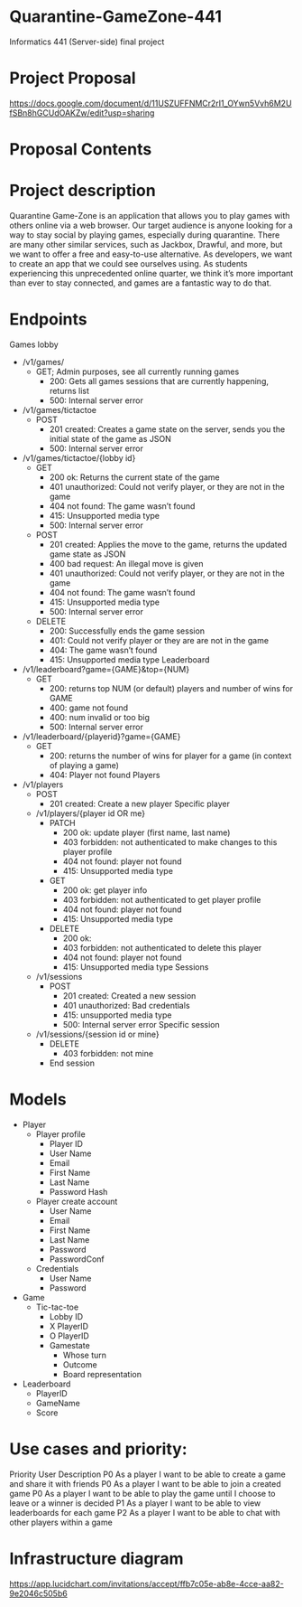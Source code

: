 # Quarantine-GameZone-441
Informatics 441 (Server-side) final project

# Project Proposal
https://docs.google.com/document/d/11USZUFFNMCr2rI1_OYwn5Vvh6M2UfSBn8hGCUdOAKZw/edit?usp=sharing

# Proposal Contents




# Project description
Quarantine Game-Zone is an application that allows you to play games with others online via a web browser.
Our target audience is anyone looking for a way to stay social by playing games, especially during quarantine. There are many other similar services, such as Jackbox, Drawful, and more, but we want to offer a free and easy-to-use alternative. As developers, we want to create an app that we could see ourselves using. As students experiencing this unprecedented online quarter, we think it’s more important than ever to stay connected, and games are a fantastic way to do that.


# Endpoints
Games lobby
   * /v1/games/
      * GET; Admin purposes, see all currently running games
         * 200: Gets all games sessions that are currently happening, returns list
         * 500: Internal server error
* /v1/games/tictactoe 
   * POST
      * 201 created: Creates a game state on the server, sends you the initial state of the game as JSON
      * 500: Internal server error
* /v1/games/tictactoe/{lobby id}
   * GET
      * 200 ok: Returns the current state of the game
      * 401 unauthorized: Could not verify player, or they are not in the game
      * 404 not found: The game wasn’t found
      * 415: Unsupported media type
      * 500: Internal server error
   * POST
      * 201 created: Applies the move to the game, returns the updated game state as JSON
      * 400 bad request: An illegal move is given
      * 401 unauthorized: Could not verify player, or they are not in the game 
      * 404 not found: The game wasn’t found
      * 415: Unsupported media type
      * 500: Internal server error
   * DELETE
      * 200: Successfully ends the game session
      * 401: Could not verify player or they are are not in the game
      * 404: The game wasn’t found
      * 415: Unsupported media type
Leaderboard
* /v1/leaderboard?game={GAME}&top={NUM}
   * GET
      * 200: returns top NUM (or default) players and number of wins for GAME
      * 400: game not found
      * 400: num invalid or too big
      * 500: Internal server error
* /v1/leaderboard/{playerid}?game={GAME}
   * GET
      * 200: returns the number of wins for player for a game (in context of playing a game)
      * 404: Player not found
Players
* /v1/players
   * POST
      * 201 created: Create a new player
Specific player
   * /v1/players/{player id OR me}
      * PATCH
         * 200 ok:  update player (first name, last name)
         * 403 forbidden: not authenticated to make changes to this player profile
         * 404 not found: player not found
         * 415: Unsupported media type
      * GET
         * 200 ok: get player info
         * 403 forbidden: not authenticated to get player profile
         * 404 not found: player not found
         * 415: Unsupported media type
      * DELETE
         * 200 ok:
         * 403 forbidden: not authenticated to delete this player
         * 404 not found: player not found
         * 415: Unsupported media type
Sessions
   * /v1/sessions
      * POST
         * 201 created: Created a new session
         * 401 unauthorized: Bad credentials
         * 415: unsupported media type
         * 500: Internal server error
Specific session
   * /v1/sessions/{session id or mine}
      * DELETE
         * 403 forbidden: not mine
      * End session


# Models


* Player
   * Player profile
      * Player ID
      * User Name
      * Email
      * First Name
      * Last Name
      * Password Hash
   * Player create account
      * User Name
      * Email
      * First Name
      * Last Name
      * Password
      * PasswordConf
   * Credentials
      * User Name
      * Password 
* Game
   * Tic-tac-toe
      * Lobby ID
      * X PlayerID
      * O PlayerID
      * Gamestate
         * Whose turn
         * Outcome
         * Board representation 
* Leaderboard
   * PlayerID
   * GameName
   * Score


# Use cases and priority:

Priority
	User
	Description
	P0
	As a player
	I want to be able to create a game and share it with friends
	P0
	As a player
	I want to be able to join a created game
	P0
	As a player
	I want to be able to play the game until I choose to leave or a winner is decided
	P1
	As a player
	I want to be able to view leaderboards for each game
	P2
	As a player
	I want to be able to chat with other players within a game
	





# Infrastructure diagram


https://app.lucidchart.com/invitations/accept/ffb7c05e-ab8e-4cce-aa82-9e2046c505b6
